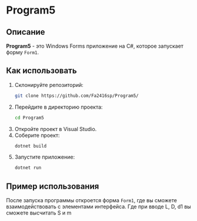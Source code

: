 # Program5

## Описание
**Program5** - это Windows Forms приложение на C#, которое запускает форму `Form1`.

## Как использовать
1. Склонируйте репозиторий:
    ```bash
    git clone https://github.com/Fa2416sp/Program5/
    ```
2. Перейдите в директорию проекта:
    ```bash
    cd Program5
    ```
3. Откройте проект в Visual Studio.
4. Соберите проект:
    ```bash
    dotnet build
    ```
5. Запустите приложение:
    ```bash
    dotnet run
    ```

## Пример использования
После запуска программы откроется форма `Form1`, где вы сможете взаимодействовать с элементами интерфейса. Где при вводе L, D, d1 вы сможете высчитать S и m 
